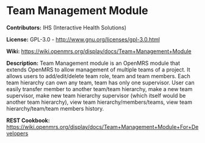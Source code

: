 Team Management Module 
======================

**Contributors:** IHS (Interactive Health Solutions)

**License:** GPL-3.0 - http://www.gnu.org/licenses/gpl-3.0.html

**Wiki:** https://wiki.openmrs.org/display/docs/Team+Management+Module


**Description:** Team Management module is an OpenMRS module that extends OpenMRS to allow management of multiple teams of a project. It allows users to add/edit/delete team role, team and team members. Each team hierarchy can own any team, team has only one supervisor. User can easily transfer member to another team/team hierarchy, make a new team supervisor, make new team hierarchy supervisor (which itself would be another team hierarchy), view team hierarchy/members/teams, view team hierarchy/team/team members history.


**REST Cookbook:** https://wiki.openmrs.org/display/docs/Team+Management+Module+For+Developers

